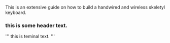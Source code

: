 This is an extensive guide on how to build a handwired and wireless skeletyl keyboard.

### this is some header text.

'''
this is teminal text.
'''
